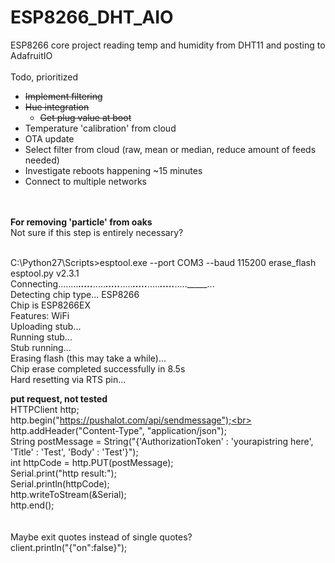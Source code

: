 # ESP8266_DHT_AIO
ESP8266 core project reading temp and humidity from DHT11 and posting to AdafruitIO<br><br>
Todo, prioritized<br>

 * ~~Implement filtering~~
 * ~~Hue integration~~
   * ~~Get plug value at boot~~
 * Temperature 'calibration' from cloud
 * OTA update
 * Select filter from cloud (raw, mean or median, reduce amount of feeds needed)
 * Investigate reboots happening ~15 minutes
 * Connect to multiple networks

<br>
<br>
<b>For removing 'particle' from oaks</b><br>Not sure if this step is entirely necessary?<br><br>

C:\Python27\Scripts>esptool.exe --port COM3 --baud 115200 erase_flash<br>
esptool.py v2.3.1<br>
Connecting........_____....._____....._____....._____....._____....._____....._____....._____....._____...<br>
Detecting chip type... ESP8266<br>
Chip is ESP8266EX<br>
Features: WiFi<br>
Uploading stub...<br>
Running stub...<br>
Stub running...<br>
Erasing flash (this may take a while)...<br>
Chip erase completed successfully in 8.5s<br>
Hard resetting via RTS pin...<br>

<b>put request, not tested</b><br>
HTTPClient http;<br>
  http.begin("https://pushalot.com/api/sendmessage");<br>
  http.addHeader("Content-Type", "application/json");<br>
  String postMessage = String("{'AuthorizationToken' : 'yourapistring here', 'Title' : 'Test', 'Body' : 'Test'}");<br>
  int httpCode = http.PUT(postMessage);<br>
  Serial.print("http result:");<br>
  Serial.println(httpCode);<br>
  http.writeToStream(&Serial);<br>
  http.end();<br>
<br><br>
Maybe exit quotes instead of single quotes?<br>
client.println("{\"on\":false}");
